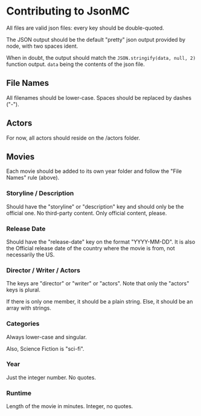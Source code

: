 # Contributing to JsonMC

All files are valid json files: every key should be double-quoted.

The JSON output should be the default "pretty" json output provided by node, with two spaces ident.

When in doubt, the output should match the `JSON.stringify(data, null, 2)` function output. `data` being the contents of the json file.

## File Names

All filenames should be lower-case. Spaces should be replaced by dashes ("-").

## Actors

For now, all actors should reside on the /actors folder.

## Movies

Each movie should be added to its own year folder and follow the "File Names" rule (above).

### Storyline / Description

Should have the "storyline" or "description" key and should only be the official one. No third-party content. Only official content, please.

### Release Date

Should have the "release-date" key on the format "YYYY-MM-DD". It is also the Official release date of the country where the movie is from, not necessarily the US.

### Director / Writer / Actors

The keys are "director" or "writer" or "actors". Note that only the "actors" keys is plural.

If there is only one member, it should be a plain string. Else, it should be an array with strings.

### Categories

Always lower-case and singular.

Also, Science Fiction is "sci-fi".

### Year

Just the integer number. No quotes.

### Runtime

Length of the movie in minutes. Integer, no quotes.
